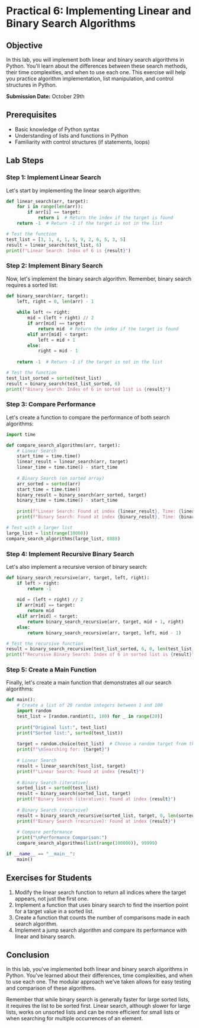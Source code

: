 # Practical 6: Implementing Linear and Binary Search Algorithms

## Objective
In this lab, you will implement both linear and binary search algorithms in Python. You'll learn about the differences between these search methods, their time complexities, and when to use each one. This exercise will help you practice algorithm implementation, list manipulation, and control structures in Python.

**Submission Date:** October 29th

## Prerequisites
- Basic knowledge of Python syntax
- Understanding of lists and functions in Python
- Familiarity with control structures (if statements, loops)

## Lab Steps

### Step 1: Implement Linear Search

Let's start by implementing the linear search algorithm:

```python
def linear_search(arr, target):
    for i in range(len(arr)):
        if arr[i] == target:
            return i  # Return the index if the target is found
    return -1  # Return -1 if the target is not in the list

# Test the function
test_list = [3, 1, 4, 1, 5, 9, 2, 6, 5, 3, 5]
result = linear_search(test_list, 6)
print(f"Linear Search: Index of 6 is {result}")
```

### Step 2: Implement Binary Search

Now, let's implement the binary search algorithm. Remember, binary search requires a sorted list:

```python
def binary_search(arr, target):
    left, right = 0, len(arr) - 1
    
    while left <= right:
        mid = (left + right) // 2
        if arr[mid] == target:
            return mid  # Return the index if the target is found
        elif arr[mid] < target:
            left = mid + 1
        else:
            right = mid - 1
    
    return -1  # Return -1 if the target is not in the list

# Test the function
test_list_sorted = sorted(test_list)
result = binary_search(test_list_sorted, 6)
print(f"Binary Search: Index of 6 in sorted list is {result}")
```

### Step 3: Compare Performance

Let's create a function to compare the performance of both search algorithms:

```python
import time

def compare_search_algorithms(arr, target):
    # Linear Search
    start_time = time.time()
    linear_result = linear_search(arr, target)
    linear_time = time.time() - start_time
    
    # Binary Search (on sorted array)
    arr_sorted = sorted(arr)
    start_time = time.time()
    binary_result = binary_search(arr_sorted, target)
    binary_time = time.time() - start_time
    
    print(f"Linear Search: Found at index {linear_result}, Time: {linear_time:.6f} seconds")
    print(f"Binary Search: Found at index {binary_result}, Time: {binary_time:.6f} seconds")

# Test with a larger list
large_list = list(range(10000))
compare_search_algorithms(large_list, 8888)
```

### Step 4: Implement Recursive Binary Search

Let's also implement a recursive version of binary search:

```python
def binary_search_recursive(arr, target, left, right):
    if left > right:
        return -1
    
    mid = (left + right) // 2
    if arr[mid] == target:
        return mid
    elif arr[mid] < target:
        return binary_search_recursive(arr, target, mid + 1, right)
    else:
        return binary_search_recursive(arr, target, left, mid - 1)

# Test the recursive function
result = binary_search_recursive(test_list_sorted, 6, 0, len(test_list_sorted) - 1)
print(f"Recursive Binary Search: Index of 6 in sorted list is {result}")
```

### Step 5: Create a Main Function

Finally, let's create a main function that demonstrates all our search algorithms:

```python
def main():
    # Create a list of 20 random integers between 1 and 100
    import random
    test_list = [random.randint(1, 100) for _ in range(20)]
    
    print("Original list:", test_list)
    print("Sorted list:", sorted(test_list))
    
    target = random.choice(test_list)  # Choose a random target from the list
    print(f"\nSearching for: {target}")
    
    # Linear Search
    result = linear_search(test_list, target)
    print(f"Linear Search: Found at index {result}")
    
    # Binary Search (iterative)
    sorted_list = sorted(test_list)
    result = binary_search(sorted_list, target)
    print(f"Binary Search (iterative): Found at index {result}")
    
    # Binary Search (recursive)
    result = binary_search_recursive(sorted_list, target, 0, len(sorted_list) - 1)
    print(f"Binary Search (recursive): Found at index {result}")
    
    # Compare performance
    print("\nPerformance Comparison:")
    compare_search_algorithms(list(range(100000)), 99999)

if __name__ == "__main__":
    main()
```

## Exercises for Students

1. Modify the linear search function to return all indices where the target appears, not just the first one.
2. Implement a function that uses binary search to find the insertion point for a target value in a sorted list.
3. Create a function that counts the number of comparisons made in each search algorithm.
4. Implement a jump search algorithm and compare its performance with linear and binary search.

## Conclusion

In this lab, you've implemented both linear and binary search algorithms in Python. You've learned about their differences, time complexities, and when to use each one. The modular approach we've taken allows for easy testing and comparison of these algorithms.

Remember that while binary search is generally faster for large sorted lists, it requires the list to be sorted first. Linear search, although slower for large lists, works on unsorted lists and can be more efficient for small lists or when searching for multiple occurrences of an element.
